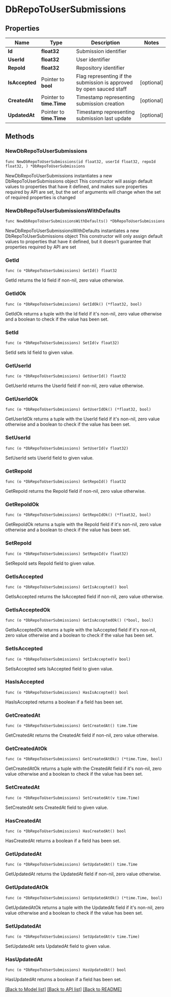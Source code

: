 # DbRepoToUserSubmissions

## Properties

Name | Type | Description | Notes
------------ | ------------- | ------------- | -------------
**Id** | **float32** | Submission identifier | 
**UserId** | **float32** | User identifier | 
**RepoId** | **float32** | Repository identifier | 
**IsAccepted** | Pointer to **bool** | Flag representing if the submission is approved by open sauced staff | [optional] 
**CreatedAt** | Pointer to **time.Time** | Timestamp representing submission creation | [optional] 
**UpdatedAt** | Pointer to **time.Time** | Timestamp representing submission last update | [optional] 

## Methods

### NewDbRepoToUserSubmissions

`func NewDbRepoToUserSubmissions(id float32, userId float32, repoId float32, ) *DbRepoToUserSubmissions`

NewDbRepoToUserSubmissions instantiates a new DbRepoToUserSubmissions object
This constructor will assign default values to properties that have it defined,
and makes sure properties required by API are set, but the set of arguments
will change when the set of required properties is changed

### NewDbRepoToUserSubmissionsWithDefaults

`func NewDbRepoToUserSubmissionsWithDefaults() *DbRepoToUserSubmissions`

NewDbRepoToUserSubmissionsWithDefaults instantiates a new DbRepoToUserSubmissions object
This constructor will only assign default values to properties that have it defined,
but it doesn't guarantee that properties required by API are set

### GetId

`func (o *DbRepoToUserSubmissions) GetId() float32`

GetId returns the Id field if non-nil, zero value otherwise.

### GetIdOk

`func (o *DbRepoToUserSubmissions) GetIdOk() (*float32, bool)`

GetIdOk returns a tuple with the Id field if it's non-nil, zero value otherwise
and a boolean to check if the value has been set.

### SetId

`func (o *DbRepoToUserSubmissions) SetId(v float32)`

SetId sets Id field to given value.


### GetUserId

`func (o *DbRepoToUserSubmissions) GetUserId() float32`

GetUserId returns the UserId field if non-nil, zero value otherwise.

### GetUserIdOk

`func (o *DbRepoToUserSubmissions) GetUserIdOk() (*float32, bool)`

GetUserIdOk returns a tuple with the UserId field if it's non-nil, zero value otherwise
and a boolean to check if the value has been set.

### SetUserId

`func (o *DbRepoToUserSubmissions) SetUserId(v float32)`

SetUserId sets UserId field to given value.


### GetRepoId

`func (o *DbRepoToUserSubmissions) GetRepoId() float32`

GetRepoId returns the RepoId field if non-nil, zero value otherwise.

### GetRepoIdOk

`func (o *DbRepoToUserSubmissions) GetRepoIdOk() (*float32, bool)`

GetRepoIdOk returns a tuple with the RepoId field if it's non-nil, zero value otherwise
and a boolean to check if the value has been set.

### SetRepoId

`func (o *DbRepoToUserSubmissions) SetRepoId(v float32)`

SetRepoId sets RepoId field to given value.


### GetIsAccepted

`func (o *DbRepoToUserSubmissions) GetIsAccepted() bool`

GetIsAccepted returns the IsAccepted field if non-nil, zero value otherwise.

### GetIsAcceptedOk

`func (o *DbRepoToUserSubmissions) GetIsAcceptedOk() (*bool, bool)`

GetIsAcceptedOk returns a tuple with the IsAccepted field if it's non-nil, zero value otherwise
and a boolean to check if the value has been set.

### SetIsAccepted

`func (o *DbRepoToUserSubmissions) SetIsAccepted(v bool)`

SetIsAccepted sets IsAccepted field to given value.

### HasIsAccepted

`func (o *DbRepoToUserSubmissions) HasIsAccepted() bool`

HasIsAccepted returns a boolean if a field has been set.

### GetCreatedAt

`func (o *DbRepoToUserSubmissions) GetCreatedAt() time.Time`

GetCreatedAt returns the CreatedAt field if non-nil, zero value otherwise.

### GetCreatedAtOk

`func (o *DbRepoToUserSubmissions) GetCreatedAtOk() (*time.Time, bool)`

GetCreatedAtOk returns a tuple with the CreatedAt field if it's non-nil, zero value otherwise
and a boolean to check if the value has been set.

### SetCreatedAt

`func (o *DbRepoToUserSubmissions) SetCreatedAt(v time.Time)`

SetCreatedAt sets CreatedAt field to given value.

### HasCreatedAt

`func (o *DbRepoToUserSubmissions) HasCreatedAt() bool`

HasCreatedAt returns a boolean if a field has been set.

### GetUpdatedAt

`func (o *DbRepoToUserSubmissions) GetUpdatedAt() time.Time`

GetUpdatedAt returns the UpdatedAt field if non-nil, zero value otherwise.

### GetUpdatedAtOk

`func (o *DbRepoToUserSubmissions) GetUpdatedAtOk() (*time.Time, bool)`

GetUpdatedAtOk returns a tuple with the UpdatedAt field if it's non-nil, zero value otherwise
and a boolean to check if the value has been set.

### SetUpdatedAt

`func (o *DbRepoToUserSubmissions) SetUpdatedAt(v time.Time)`

SetUpdatedAt sets UpdatedAt field to given value.

### HasUpdatedAt

`func (o *DbRepoToUserSubmissions) HasUpdatedAt() bool`

HasUpdatedAt returns a boolean if a field has been set.


[[Back to Model list]](../README.md#documentation-for-models) [[Back to API list]](../README.md#documentation-for-api-endpoints) [[Back to README]](../README.md)


